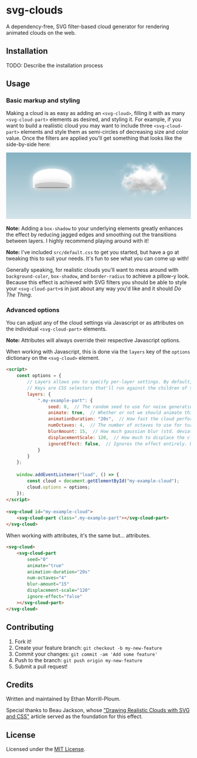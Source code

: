 # svg-clouds

A dependency-free, SVG filter-based cloud generator for rendering animated clouds on the web.

## Installation

TODO: Describe the installation process

## Usage

### Basic markup and styling

Making a cloud is as easy as adding an `<svg-cloud>`, filling it with as many `<svg-cloud-part>` elements as desired, and styling it. For example, if you want to build a realiistic cloud you may want to include three `<svg-cloud-part>` elements and style them as semi-circles of decreasing size and color value. Once the filters are applied you'll get something that looks like the side-by-side here:

![](./img/Comparison.png)

**Note:** Adding a `box-shadow` to your underlying elements greatly enhances the effect by reducing jagged edges and smoothing out the transitions between layers. I highly recommend playing around with it!

**Note:** I've included `src/default.css` to get you started, but have a go at tweaking this to suit your needs. It's fun to see what you can come up with!

Generally speaking, for realistic clouds you'll want to mess around with `background-color`, `box-shadow`, and `border-radius` to achieve a pillow-y look. Because this effect is achieved with SVG filters you should be able to style your `<svg-cloud-part>`s in just about any way you'd like and it should *Do The Thing*.

### Advanced options

You can adjust any of the cloud settings via Javascript or as attributes on the individual `<svg-cloud-part>` elements. 

**Note:** Attributes will always override their respective Javascript options.

When working with Javascript, this is done via the `layers` key of the `options` dictionary on the `<svg-cloud>` element.
``` html
<script>
    const options = {
        // Layers allows you to specify per-layer settings. By default, there will be three layers to each cloud.
        // Keys are CSS selectors that'll run against the children of the `<svg-cloud>` element.
        layers: {
            ".my-example-part": {
                seed: 0,  // The random seed to use for noise generation.
                animate: true,  // Whether or not we should animate this layer.
                animationDuration: "20s",  // How fast the cloud performs one full animation cycle.
                numOctaves: 4,  // The number of octaves to use for turbulence generation. Impacts performance.
                blurAmount: 15,  // How much gaussian blur (std. deviation) to apply to the layer.
                displacementScale: 120,  // How much to displace the cloud noise. This generates the final look.
                ignoreEffect: false,  // Ignores the effect entirely. Useful for debugging the underlying shape.
            }
        }
    };

    window.addEventListener("load", () => {
        const cloud = document.getElementById("my-example-cloud");
        cloud.options = options;
    });
</script>

<svg-cloud id="my-example-cloud">
    <svg-cloud-part class=".my-example-part"></svg-cloud-part>
</svg-cloud>
```

When working with attributes, it's the same but... attributes.
``` html
<svg-cloud>
    <svg-cloud-part
        seed="0"
        animate="true"
        animation-duration="20s"
        num-octaves="4"
        blur-amount="15"
        displacement-scale="120"
        ignore-effect="false"
    ></svg-cloud-part>
</svg-cloud>
```

## Contributing

1. Fork it!
2. Create your feature branch: `git checkout -b my-new-feature`
3. Commit your changes: `git commit -am 'Add some feature'`
4. Push to the branch: `git push origin my-new-feature`
5. Submit a pull request!

## Credits

Written and maintained by Ethan Morrill-Ploum.

Special thanks to Beau Jackson, whose ["Drawing Realistic Clouds with SVG and CSS"](https://css-tricks.com/drawing-realistic-clouds-with-svg-and-css/) article served as the foundation for this effect.

## License

Licensed under the [MIT License](LICENSE.txt). 